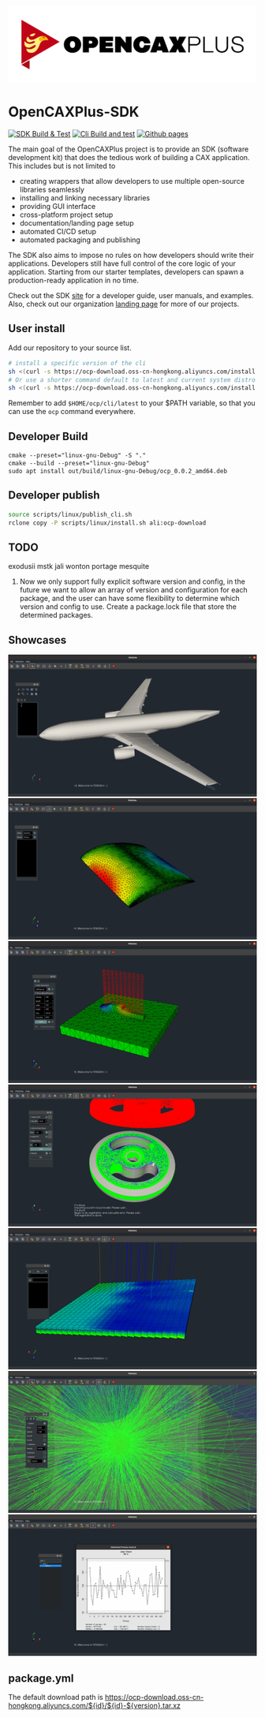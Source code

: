 ![logo_title](docs/_static/ocp.png)

# OpenCAXPlus-SDK

[![SDK Build & Test](https://github.com/OpenCAXPlus/OpenCAXPlusSDK/actions/workflows/sdk_build_test.yml/badge.svg)](https://github.com/OpenCAXPlus/OpenCAXPlusSDK/actions/workflows/sdk_build_test.yml)
[![Cli Build and test](https://github.com/OpenCAXPlus/OpenCAXPlusSDK/actions/workflows/cli_build_test.yml/badge.svg)](https://github.com/OpenCAXPlus/OpenCAXPlusSDK/actions/workflows/cli_build_test.yml)
[![Github pages](https://github.com/OpenCAXPlus/OCP-SDK/actions/workflows/gh_page.yml/badge.svg)](https://github.com/OpenCAXPlus/OCP-SDK/actions/workflows/gh_page.yml)

The main goal of the OpenCAXPlus project is to provide an SDK (software development kit) that does the tedious work of building a CAX application. This includes but is not limited to

- creating wrappers that allow developers to use multiple open-source libraries seamlessly
- installing and linking necessary libraries
- providing GUI interface
- cross-platform project setup
- documentation/landing page setup
- automated CI/CD setup
- automated packaging and publishing

The SDK also aims to impose no rules on how developers should write their applications. Developers still have full control of the core logic of your application. Starting from our starter templates, developers can spawn a production-ready application in no time.

Check out the SDK [site](https://sdk.opencax.plus) for a developer guide, user manuals, and examples.
Also, check out our organization [landing page](https://opencax.plus) for more of our projects.

## User install

Add our repository to your source list.

```sh
# install a specific version of the cli
sh <(curl -s https://ocp-download.oss-cn-hongkong.aliyuncs.com/install.sh) 20230609 ubuntu-22.04
# Or use a shorter command default to latest and current system distro
sh <(curl -s https://ocp-download.oss-cn-hongkong.aliyuncs.com/install.sh)
```

Remember to add `$HOME/ocp/cli/latest` to your $PATH variable, so that you can use the `ocp` command everywhere.

## Developer Build

```
cmake --preset="linux-gnu-Debug" -S "."
cmake --build --preset="linux-gnu-Debug"
sudo apt install out/build/linux-gnu-Debug/ocp_0.0.2_amd64.deb
```

## Developer publish

```sh
source scripts/linux/publish_cli.sh
rclone copy -P scripts/linux/install.sh ali:ocp-download
```

## TODO

exodusii mstk jali wonton portage mesquite
1. Now we only support fully explicit software version and config, in the future we want to allow an array of version and configuration for each package, and the user can have some flexibility to determine which version and config to use. Create a package.lock file that store the determined packages.

## Showcases

![1](docs/_static/1.jpg)
![2](docs/_static/2.jpg)
![3](docs/_static/3.jpg)
![4](docs/_static/4.jpg)
![6](docs/_static/6.jpg)
![7](docs/_static/7.jpg)
![8](docs/_static/8.jpg)

<!-- The logging library (spdlog) does not work with intel oneapi (classic) on mac, so you are expected to see different logging style for mac+intel vs other OS compiler combinations.

You shouldn't use any toolkit code from the framework.
Only use framework code from the toolkit if necessary, such as in the interface part of the toolkit. The core logic part of the toolkit should be as independent as possible. -->

## package.yml

The default download path is https://ocp-download.oss-cn-hongkong.aliyuncs.com/${id}/${id}-${version}.tar.xz
